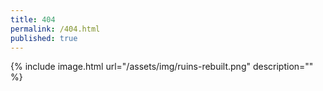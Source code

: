 ```yaml
---
title: 404
permalink: /404.html
published: true
---
```


{% include image.html url="/assets/img/ruins-rebuilt.png" description="" %}
